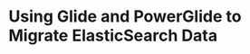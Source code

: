 Using Glide and PowerGlide to Migrate ElasticSearch Data
========================================================


